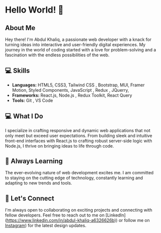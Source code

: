 # Hello World! 👋

## About Me
Hey there! I'm Abdul Khaliq, a passionate web developer with a knack for turning ideas into interactive and user-friendly digital experiences. My journey in the world of coding started with a love for problem-solving and a fascination with the endless possibilities of the web.

## 💻 Skills
- **Languages:** HTML5, CSS3, Tailwind CSS , Bootstrap, MUI, Framer Motion, Styled Components, JavaScript , Redux , JQuerry,
- **Frameworks:** React.js, Node.js , Redux Toolkit, React Query
- **Tools:** Git , VS Code


## 💻 What I Do
I specialize in crafting responsive and dynamic web applications that not only meet but exceed user expectations. From building sleek and intuitive front-end interfaces with React.js to crafting robust server-side logic with Node.js, I thrive on bringing ideas to life through code.


## 🌱 Always Learning
The ever-evolving nature of web development excites me. I am committed to staying on the cutting edge of technology, constantly learning and adapting to new trends and tools.

## 🤝 Let's Connect
I'm always open to collaborating on exciting projects and connecting with fellow developers. Feel free to reach out to me on [LinkedIn] (https://www.linkedin.com/in/abdul-khaliq-a6326626b)) or follow me on [Instagram](https://www.instagram.com/abdul.khaliqbhatti.798/)) for the latest design updates.



